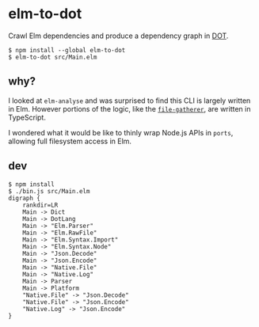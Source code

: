 # elm-to-dot

Crawl Elm dependencies and produce a dependency graph in [DOT](<https://en.wikipedia.org/wiki/DOT_(graph_description_language)>).

```shell
$ npm install --global elm-to-dot
$ elm-to-dot src/Main.elm
```

## why?

I looked at `elm-analyse` and was surprised to find this CLI is largely written in Elm. However portions of the logic, like the [`file-gatherer`](https://github.com/stil4m/elm-analyse/blob/master/ts/util/file-gatherer.ts), are written in TypeScript.

I wondered what it would be like to thinly wrap Node.js APIs in `ports`, allowing full filesystem access in Elm.

## dev

```
$ npm install
$ ./bin.js src/Main.elm
digraph {
    rankdir=LR
    Main -> Dict
    Main -> DotLang
    Main -> "Elm.Parser"
    Main -> "Elm.RawFile"
    Main -> "Elm.Syntax.Import"
    Main -> "Elm.Syntax.Node"
    Main -> "Json.Decode"
    Main -> "Json.Encode"
    Main -> "Native.File"
    Main -> "Native.Log"
    Main -> Parser
    Main -> Platform
    "Native.File" -> "Json.Decode"
    "Native.File" -> "Json.Encode"
    "Native.Log" -> "Json.Encode"
}
```
